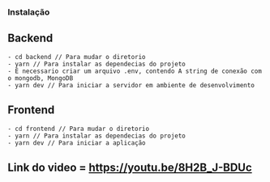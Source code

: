 ### Instalação

## Backend
    - cd backend // Para mudar o diretorio
    - yarn // Para instalar as dependecias do projeto
    - É necessario criar um arquivo .env, contendo A string de conexão com o mongodb, MongoDB
    - yarn dev // Para iniciar a servidor em ambiente de desenvolvimento
    
 ## Frontend
    - cd frontend // Para mudar o diretorio  
    - yarn // Para instalar as dependecias do projeto
    - yarn dev // Para iniciar a aplicação


## Link do video = https://youtu.be/8H2B_J-BDUc